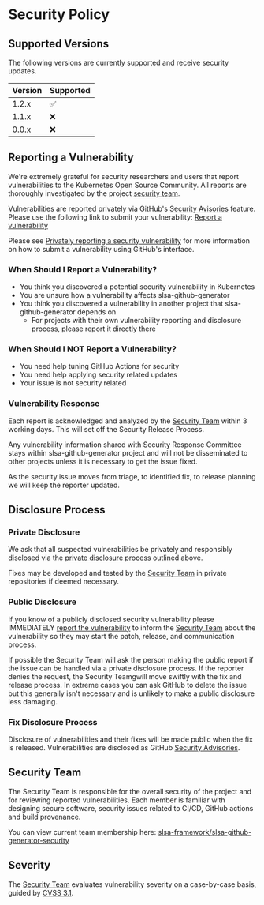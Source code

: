 # Security Policy

## Supported Versions

The following versions are currently supported and receive security updates.

| Version | Supported          |
| ------- | ------------------ |
| 1.2.x   | :white_check_mark: |
| 1.1.x   | :x:                |
| 0.0.x   | :x:                |

## Reporting a Vulnerability

We're extremely grateful for security researchers and users that report
vulnerabilities to the Kubernetes Open Source Community. All reports are
thoroughly investigated by the project [security team](#security-team).

Vulnerabilities are reported privately via GitHub's [Security Avisories](https://docs.github.com/en/code-security/security-advisories) feature. Please use the following link to submit your vulnerability:
[Report a vulnerability](https://github.com/slsa-framework/slsa-github-generator/security/advisories/new)

Please see
[Privately reporting a security vulnerability](https://docs.github.com/en/code-security/security-advisories/guidance-on-reporting-and-writing/privately-reporting-a-security-vulnerability#privately-reporting-a-security-vulnerability)
for more information on how to submit a vulnerability using GitHub's interface.

### When Should I Report a Vulnerability?

- You think you discovered a potential security vulnerability in Kubernetes
- You are unsure how a vulnerability affects slsa-github-generator
- You think you discovered a vulnerability in another project that slsa-github-generator depends on
  - For projects with their own vulnerability reporting and disclosure process, please report it directly there

### When Should I NOT Report a Vulnerability?

- You need help tuning GitHub Actions for security
- You need help applying security related updates
- Your issue is not security related

### Vulnerability Response

Each report is acknowledged and analyzed by the [Security Team](#security-team)
within 3 working days. This will set off the Security Release Process.

Any vulnerability information shared with Security Response Committee stays
within slsa-github-generator project and will not be disseminated to other
projects unless it is necessary to get the issue fixed.

As the security issue moves from triage, to identified fix, to release planning
we will keep the reporter updated.

## Disclosure Process

### Private Disclosure

We ask that all suspected vulnerabilities be privately and responsibly
disclosed via the [private disclosure process](#reporting-a-vulnerability)
outlined above.

Fixes may be developed and tested by the [Security Team](#security-team) in
private repositories if deemed necessary.

### Public Disclosure

If you know of a publicly disclosed security vulnerability please IMMEDIATELY
[report the vulnerability](#reporting-a-vulnerability) to inform the [Security
Team](#security-team) about the vulnerability so they may start the patch,
release, and communication process.

If possible the Security Team will ask the person making the public report if
the issue can be handled via a private disclosure process. If the reporter
denies the request, the Security Teamgwill move swiftly with the fix and
release process. In extreme cases you can ask GitHub to delete the issue but
this generally isn't necessary and is unlikely to make a public disclosure less
damaging.

### Fix Disclosure Process

Disclosure of vulnerabilities and their fixes will be made public when the fix
is released. Vulnerabilities are disclosed as GitHub [Security
Advisories](https://github.com/slsa-framework/slsa-github-generator/security/advisories).

## Security Team

The Security Team is responsible for the overall security of the
project and for reviewing reported vulnerabilities. Each member is familiar
with designing secure software, security issues related to CI/CD, GitHub
actions and build provenance.

You can view current team membership here:
[slsa-framework/slsa-github-generator-security](https://github.com/orgs/slsa-framework/teams/slsa-github-generator-security)

## Severity

The [Security Team](#security-team) evaluates vulnerability severity on a
case-by-case basis, guided by [CVSS 3.1](https://www.first.org/cvss/v3.1/specification-document).
